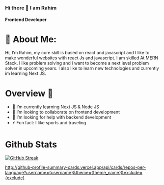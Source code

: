 ### Hi there 👋 I am Rahim

#### Frontend Developer

# 💫 About Me:

Hi, I’m Rahim, my core skill is based on react and javascript and I like to make wonderful websites with react Js and javascript. I am skilled At MERN Stack. I like problem solving and i want to become a next level problem solver in upcoming years. I also like to learn new technologies and currently im learning Next JS.

# Overview 👋

- 🌱 I’m currently learning Next JS & Node JS
- 👯 I’m looking to collaborate on frontend development
- 🤔 I’m looking for help with backend development
- ⚡ Fun fact: I like sports and traveling



# Github Stats

[![GitHub Streak](https://github-readme-streak-stats.herokuapp.com?user=Thejellyfish1024&theme=dark)](https://git.io/streak-stats)

http://github-profile-summary-cards.vercel.app/api/cards/repos-per-language?username={username}&theme={theme_name}&exclude={exclude}
